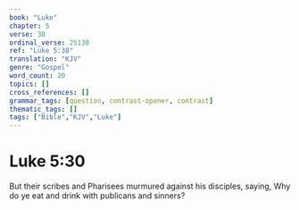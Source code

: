 ```yaml
---
book: "Luke"
chapter: 5
verse: 30
ordinal_verse: 25138
ref: "Luke 5:30"
translation: "KJV"
genre: "Gospel"
word_count: 20
topics: []
cross_references: []
grammar_tags: [question, contrast-opener, contrast]
thematic_tags: []
tags: ["Bible","KJV","Luke"]
---
```


# Luke 5:30

But their scribes and Pharisees murmured against his disciples, saying, Why do ye eat and drink with publicans and sinners?
